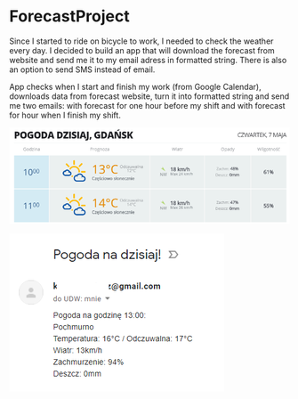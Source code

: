 # ForecastProject

Since I started to ride on bicycle to work, I needed to check the weather every day. I decided to build an app that will download the forecast from website and send me it to my email adress in formatted string. There is also an option to send SMS instead of email.

App checks when I start and finish my work (from Google Calendar), downloads data from forecast website, turn it into formatted string and send me two emails: with forecast for one hour before my shift and with forecast for hour when I finish my shift.

![Screenshot](forecast.png)

![Screenshot](email.png)
